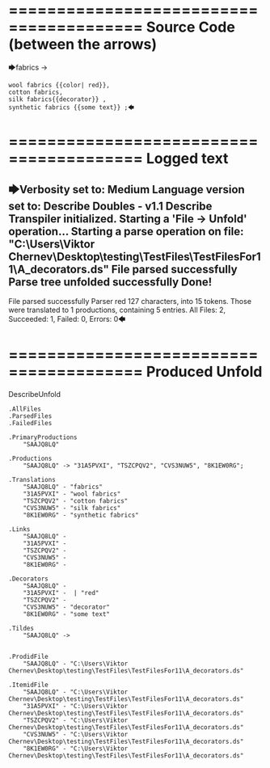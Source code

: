 ========================================
Source Code (between the arrows)
========================================

🡆fabrics ->

	wool fabrics {{color| red}},
	cotton fabrics,
	silk fabrics{{decorator}} ,
	synthetic fabrics {{some text}} ;🡄

========================================
Logged text
========================================

🡆Verbosity set to: Medium
Language version set to: Describe Doubles - v1.1
Describe Transpiler initialized.
Starting a 'File -> Unfold' operation...
Starting a parse operation on file: "C:\Users\Viktor Chernev\Desktop\testing\TestFiles\TestFilesFor11\A_decorators.ds"
File parsed successfully
Parse tree unfolded successfully
Done!
------------------------
File parsed successfully
Parser red 127 characters, into 15 tokens.
Those were translated to 1 productions, containing 5 entries.
All Files: 2, Succeeded: 1, Failed: 0, Errors: 0🡄

========================================
Produced Unfold
========================================

DescribeUnfold

    .AllFiles
    .ParsedFiles
    .FailedFiles

    .PrimaryProductions
        "SAAJQ8LQ" 

    .Productions
        "SAAJQ8LQ" -> "31A5PVXI", "TSZCPQV2", "CVS3NUW5", "8K1EW0RG";

    .Translations
        "SAAJQ8LQ" - "fabrics"
        "31A5PVXI" - "wool fabrics"
        "TSZCPQV2" - "cotton fabrics"
        "CVS3NUW5" - "silk fabrics"
        "8K1EW0RG" - "synthetic fabrics"

    .Links
        "SAAJQ8LQ" - 
        "31A5PVXI" - 
        "TSZCPQV2" - 
        "CVS3NUW5" - 
        "8K1EW0RG" - 

    .Decorators
        "SAAJQ8LQ" - 
        "31A5PVXI" -  | "red"
        "TSZCPQV2" - 
        "CVS3NUW5" - "decorator"
        "8K1EW0RG" - "some text"

    .Tildes
        "SAAJQ8LQ" -> 


    .ProdidFile
        "SAAJQ8LQ" - "C:\Users\Viktor Chernev\Desktop\testing\TestFiles\TestFilesFor11\A_decorators.ds"

    .ItemidFile
        "SAAJQ8LQ" - "C:\Users\Viktor Chernev\Desktop\testing\TestFiles\TestFilesFor11\A_decorators.ds"
        "31A5PVXI" - "C:\Users\Viktor Chernev\Desktop\testing\TestFiles\TestFilesFor11\A_decorators.ds"
        "TSZCPQV2" - "C:\Users\Viktor Chernev\Desktop\testing\TestFiles\TestFilesFor11\A_decorators.ds"
        "CVS3NUW5" - "C:\Users\Viktor Chernev\Desktop\testing\TestFiles\TestFilesFor11\A_decorators.ds"
        "8K1EW0RG" - "C:\Users\Viktor Chernev\Desktop\testing\TestFiles\TestFilesFor11\A_decorators.ds"

